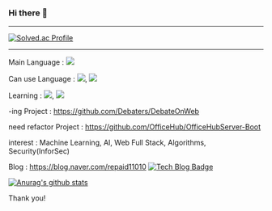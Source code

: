 ### Hi there 👋

------------------------------------------------

[![Solved.ac Profile](http://mazassumnida.wtf/api/v2/generate_badge?boj=repaid110)](https://solved.ac/repaid110/)

------------------------------------------------

Main Language : <img src="https://img.shields.io/badge/JAVA-007396?style=for-the-badge&logo=java&logoColor=white">

Can use Language : <img src="https://img.shields.io/badge/JavaScript-00599C?style=for-the-badge&logo=JavaScript&logoColor=white">, <img src="https://img.shields.io/badge/Python-3776AB?style=for-the-badge&logo=python&logoColor=white">

Learning : <img src="https://img.shields.io/badge/Spring-6DB33F?style=for-the-badge&logo=spring&logoColor=white">, <img src="https://img.shields.io/badge/React-61DAFB?style=for-the-badge&logo=react&logoColor=white">

-ing Project : https://github.com/Debaters/DebateOnWeb

need refactor Project : https://github.com/OfficeHub/OfficeHubServer-Boot


interest : Machine Learning, AI, Web Full Stack, Algorithms, Security(InforSec)


Blog : https://blog.naver.com/repaid11010
  [![Tech Blog Badge](http://img.shields.io/badge/-Tech%20blog-black?style=flat-square&logo=github&link=https://zzsza.github.io/)](https://blog.naver.com/repaid11010)
  
  [![Anurag's github stats](https://github-readme-stats.vercel.app/api?username=CASY82)](https://github.com/anuraghazra/github-readme-stats)



Thank you!


<!--
**CASY82/CASY82** is a ✨ _special_ ✨ repository because its `README.md` (this file) appears on your GitHub profile.

Here are some ideas to get you started:

- 🔭 I’m currently working on ...
- 🌱 I’m currently learning ...
- 👯 I’m looking to collaborate on ...
- 🤔 I’m looking for help with ...
- 💬 Ask me about ...
- 📫 How to reach me: ...
- 😄 Pronouns: ...
- ⚡ Fun fact: ...
-->
